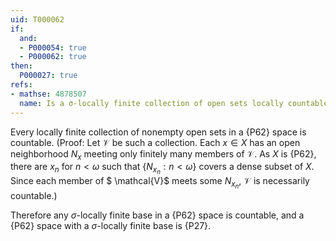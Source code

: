 ```yaml
---
uid: T000062
if:
  and:
  - P000054: true
  - P000062: true
then:
  P000027: true
refs:
- mathse: 4878507
  name: Is a σ-locally finite collection of open sets locally countable?
---
```


Every locally finite collection of nonempty open sets in a {P62} space is countable.
(Proof: Let $\mathcal V$ be such a collection.  Each $x \in X$ has an open neighborhood 
$N_x$ meeting only finitely many members of $\mathcal{V}$. As $X$ is {P62}, there are 
$x_n$ for $n<\omega$ such that $\{N_{x_n}:n<\omega\}$ covers a dense subset of $X$. Since
each member of $ \mathcal{V}$ meets some $N_{x_n}$, $\mathcal{V}$ is necessarily countable.)

Therefore any $\sigma$-locally finite base in a {P62} space is countable, and a {P62}
space with a $\sigma$-locally finite base is {P27}.
